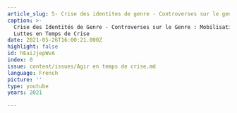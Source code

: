 ```yaml
---
article_slug: 5- Crise des identites de genre - Controverses sur le genre
caption: >-
  Crise des Identités de Genre - Controverses sur le Genre : Mobilisations et
  Luttes en Temps de Crise
date: 2021-05-26T16:00:21.000Z
highlight: false
id: hEaiJjepWvA
index: 0
issue: content/issues/Agir en temps de crise.md
language: French
picture: ''
type: youtube
years: 2021

---
```

